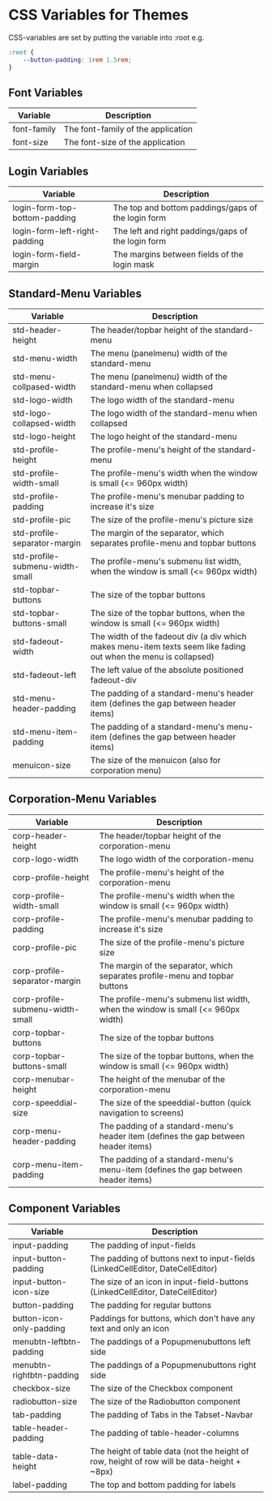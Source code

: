 # CSS Variables for Themes
CSS-variables are set by putting the variable into :root e.g.
```css
:root {
    --button-padding: 1rem 1.5rem;
}
```

## Font Variables
Variable | Description
--- | ---
font-family | The font-family of the application
font-size | The font-size of the application

## Login Variables
Variable | Description
--- | --- 
login-form-top-bottom-padding | The top and bottom paddings/gaps of the login form
login-form-left-right-padding | The left and right paddings/gaps of the login form
login-form-field-margin | The margins between fields of the login mask

## Standard-Menu Variables
Variable | Description
--- | --- 
std-header-height | The header/topbar height of the standard-menu
std-menu-width | The menu (panelmenu) width of the standard-menu
std-menu-collpased-width | The menu (panelmenu) width of the standard-menu when collapsed
std-logo-width | The logo width of the standard-menu
std-logo-collapsed-width | The logo width of the standard-menu when collapsed
std-logo-height | The logo height of the standard-menu
std-profile-height | The profile-menu's height of the standard-menu
std-profile-width-small | The profile-menu's width when the window is small (<= 960px width)
std-profile-padding | The profile-menu's menubar padding to increase it's size
std-profile-pic | The size of the profile-menu's picture size
std-profile-separator-margin | The margin of the separator, which separates profile-menu and topbar buttons
std-profile-submenu-width-small | The profile-menu's submenu list width, when the window is small (<= 960px width)
std-topbar-buttons | The size of the topbar buttons
std-topbar-buttons-small | The size of the topbar buttons, when the window is small (<= 960px width)
std-fadeout-width | The width of the fadeout div (a div which makes menu-item texts seem like fading out when the menu is collapsed)
std-fadeout-left | The left value of the absolute positioned fadeout-div
std-menu-header-padding | The padding of a standard-menu's header item (defines the gap between header items)
std-menu-item-padding | The padding of a standard-menu's menu-item (defines the gap between header items)
menuicon-size | The size of the menuicon (also for corporation menu)

## Corporation-Menu Variables
Variable | Description
--- | --- 
corp-header-height | The header/topbar height of the corporation-menu
corp-logo-width | The logo width of the corporation-menu
corp-profile-height | The profile-menu's height of the corporation-menu
corp-profile-width-small | The profile-menu's width when the window is small (<= 960px width)
corp-profile-padding | The profile-menu's menubar padding to increase it's size
corp-profile-pic | The size of the profile-menu's picture size
corp-profile-separator-margin | The margin of the separator, which separates profile-menu and topbar buttons
corp-profile-submenu-width-small | The profile-menu's submenu list width, when the window is small (<= 960px width)
corp-topbar-buttons | The size of the topbar buttons
corp-topbar-buttons-small | The size of the topbar buttons, when the window is small (<= 960px width)
corp-menubar-height | The height of the menubar of the corporation-menu
corp-speeddial-size | The size of the speeddial-button (quick navigation to screens)
corp-menu-header-padding | The padding of a standard-menu's header item (defines the gap between header items)
corp-menu-item-padding | The padding of a standard-menu's menu-item (defines the gap between header items)

## Component Variables
Variable | Description
--- | --- 
input-padding | The padding of input-fields
input-button-padding | The padding of buttons next to input-fields (LinkedCellEditor, DateCellEditor)
input-button-icon-size | The size of an icon in input-field-buttons (LinkedCellEditor, DateCellEditor)
button-padding | The padding for regular buttons
button-icon-only-padding | Paddings for buttons, which don't have any text and only an icon
menubtn-leftbtn-padding | The paddings of a Popupmenubuttons left side
menubtn-rightbtn-padding | The paddings of a Popupmenubuttons right side
checkbox-size | The size of the Checkbox component
radiobutton-size | The size of the Radiobutton component
tab-padding | The padding of Tabs in the Tabset-Navbar
table-header-padding | The padding of table-header-columns
table-data-height | The height of table data (not the height of row, height of row will be data-height + ~8px)
label-padding | The top and bottom padding for labels
